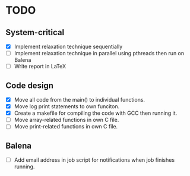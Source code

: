 # TODO

## System-critical

* [X] Implement relaxation technique sequentially
* [ ] Implement relaxation technique in parallel using pthreads then run on Balena
* [ ] Write report in LaTeX

## Code design

* [X] Move all code from the main() to individual functions.
* [X] Move log print statements to own funciton.
* [X] Create a makefile for compiling the code with GCC then running it.
* [ ] Move array-related functions in own C file.
* [ ] Move print-related functions in own C file.

## Balena

* [ ] Add email address in job script for notifications when job finishes running.
